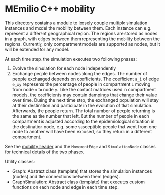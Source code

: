 # MEmilio C++ mobility

This directory contains a module to loosely couple multiple simulation instances and model the mobility between them. Each instance can e.g. represent a different geographical region. The regions are stored as nodes in a graph, with edges between them representing the mobility between the regions. Currently, only compartment models are supported as nodes, but it will be extended for any model.

At each time step, the simulation executes two following phases:
1. Evolve the simulation for each node independently
2. Exchange people between nodes along the edges. The number of people exchanged depends on coefficients. The coefficient `a_i` of edge `e_xy` represents the percentage of people in compartment `i` moving from node `x` to node `y`. Like the contact matrices used in compartment models, the coefficients may contain dampings that change their value over time. During the next time step, the exchanged population will stay at their destination and participate in the evolution of that simulation. Afterwards, the people return. The total number of people returning is the same as the number that left. But the number of people in each compartment is adjusted according to the epidemiological situation in the destination node, e.g. some susceptible people that went from one node to another will have been exposed, so they return in a different compartment.

See the [mobility header](metapopulation_mobility_instant.h) and the `MovementEdge` and `SimulationNode` classes for technical details of the two phases.

Utility classes:
- Graph: Abstract class (template) that stores the simulation instances (nodes) and the connections between them (edges).
- GraphSimulation: Abstract class (template) that executes custom functions on each node and edge in each time step.

